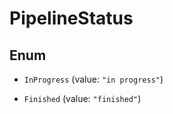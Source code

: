 

# PipelineStatus

## Enum


* `InProgress` (value: `"in progress"`)

* `Finished` (value: `"finished"`)



